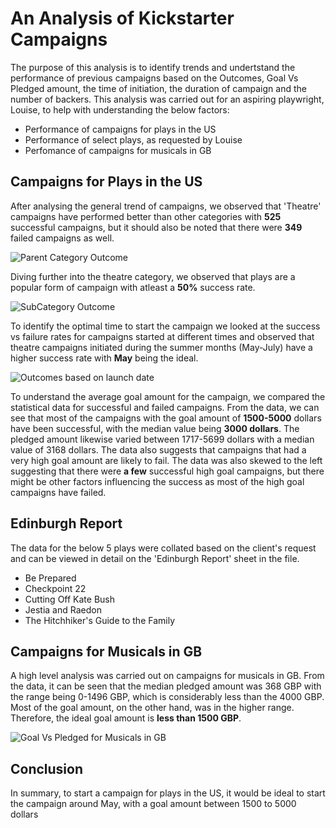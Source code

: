 # An Analysis of Kickstarter Campaigns
The purpose of this analysis is to identify trends and undertstand the performance of previous campaigns based on the Outcomes, Goal Vs Pledged amount, the time of initiation, the duration of campaign and the number of backers. This analysis was carried out for an aspiring playwright, Louise, to help with understanding the below factors:
* Performance of campaigns for plays in the US
* Performance of select plays, as requested by Louise
* Perfomance of campaigns for musicals in GB

## Campaigns for Plays in the US
After analysing the general trend of campaigns, we observed that 'Theatre' campaigns have performed better than other categories with **525** successful campaigns, but it should also be noted that there were **349** failed campaigns as well.

![Parent Category Outcome](https://user-images.githubusercontent.com/90650562/136069888-61078149-3280-48fe-b4d9-c0a4b6e232d3.png)

Diving further into the theatre category, we observed that plays are a popular form of campaign with atleast a **50%** success rate.

![SubCategory Outcome](https://user-images.githubusercontent.com/90650562/136069987-e2dca424-6722-4dcf-91f5-69a0a27f2f2c.png)

To identify the optimal time to start the campaign we looked at the success vs failure rates for campaigns started at different times and observed that theatre campaigns initiated during the summer months (May-July) have a higher success rate with **May** being the ideal.

![Outcomes based on launch date](https://user-images.githubusercontent.com/90650562/136070051-b1d0e62d-f2d4-457a-b9d6-6b613a388cc5.png)

To understand the average goal amount for the campaign, we compared the statistical data for successful and failed campaigns. From the data, we can see that most of the campaigns with the goal amount of **1500-5000** dollars have been successful, with the median value being **3000 dollars**. The pledged amount likewise varied between 1717-5699 dollars with a median value of 3168 dollars. The data also suggests that campaigns that had a very high goal amount are likely to fail. The data was also skewed to the left suggesting that there were **a few** successful high goal campaigns, but there might be other factors influencing the success as most of the high goal campaigns have failed.

## Edinburgh Report
The data for the below 5 plays were collated based on the client's request and can be viewed in detail on the 'Edinburgh Report' sheet in the file.

- Be Prepared
- Checkpoint 22
- Cutting Off Kate Bush
- Jestia and Raedon
- The Hitchhiker's Guide to the Family

## Campaigns for Musicals in GB
A high level analysis was carried out on campaigns for musicals in GB. From the data, it can be seen that the median pledged amount was 368 GBP with the range being 0-1496 GBP, which is considerably less than the 4000 GBP. Most of the goal amount, on the other hand, was in the higher range. Therefore, the ideal goal amount is **less than 1500 GBP**.

![Goal Vs Pledged for Musicals in GB](https://user-images.githubusercontent.com/90650562/136070097-48fcddeb-62a8-4487-8186-ec5c8cd4eab9.png)

## Conclusion
In summary, to start a campaign for plays in the US, it would be ideal to start the campaign around May, with a goal amount between 1500 to 5000 dollars
